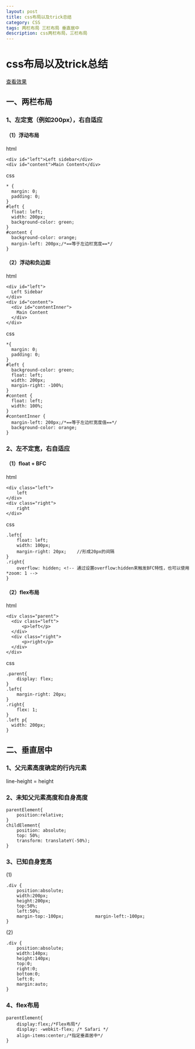```yaml
---
layout: post
title: css布局以及trick总结
category: CSS
tags: 两栏布局 三栏布局 垂直居中
description: css两栏布局，三栏布局
---
```


# css布局以及trick总结
[查看效果](/demo/demo1.html)

## 一、两栏布局

### 1、左定宽（例如200px），右自适应

#### （1）浮动布局

html

    <div id="left">Left sidebar</div>
    <div id="content">Main Content</div>

css

    * { 
      margin: 0; 
      padding: 0; 
    }
    #left { 
      float: left; 
      width: 200px; 
      background-color: green; 
    }
    #content { 
      background-color: orange; 
      margin-left: 200px;/*==等于左边栏宽度==*/ 
    }

#### （2）浮动和负边距

html

    <div id="left">
      Left Sidebar
    </div>
    <div id="content">
      <div id="contentInner">
        Main Content
      </div>
    </div>

css

    *{
      margin: 0;
      padding: 0;
    }
    #left {
      background-color: green;
      float: left;
      width: 200px;
      margin-right: -100%;
    }    
    #content {
      float: left;
      width: 100%;
    }    
    #contentInner {
      margin-left: 200px;/*==等于左边栏宽度值==*/
      background-color: orange;
    }

### 2、左不定宽，右自适应 
#### （1）float + BFC
html

    <div class="left">
        left
    </div>
    <div class="right">
        right
    </div>

css

    .left{
        float: left;
        width: 100px;
        margin-right: 20px;    //形成20px的间隔
    }
    .right{
        overflow: hidden; <!-- 通过设置overflow:hidden来触发BFC特性，也可以使用*zoom: 1 -->
    }

#### （2）flex布局

html

    <div class="parent">
      <div class="left">
          <p>left</p>
      </div>
      <div class="right">
          <p>right</p>
      </div>
    </div>

css

    .parent{
        display: flex;
    }
    .left{
        margin-right: 20px;
    }
    .right{
        flex: 1;
    }
    .left p{
      width: 200px;
    }

## 二、垂直居中
### 1、父元素高度确定的行内元素
line-height = height

### 2、未知父元素高度和自身高度

    parentElement{
        position:relative;
    }
    childElement{
        position: absolute;
        top: 50%;
        transform: translateY(-50%);
    }

### 3、已知自身宽高
(1)

    .div {            
        position:absolute;            
        width:200px;           
        height:200px;            
        top:50%;            
        left:50%;            
        margin-top:-100px;            margin-left:-100px;            
    }

(2)

    .div {
        position:absolute;            
        width:140px;            
        height:140px;            
        top:0;            
        right:0;            
        bottom:0;            
        left:0;            
        margin:auto;
    }

### 4、flex布局

    parentElement{
        display:flex;/*Flex布局*/
        display: -webkit-flex; /* Safari */
        align-items:center;/*指定垂直居中*/
    }
